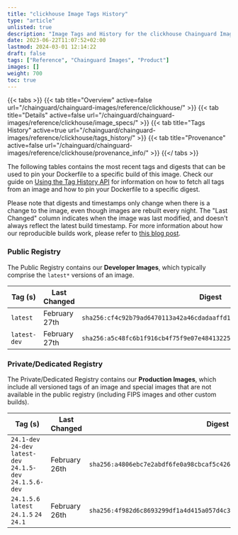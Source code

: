 ```yaml
---
title: "clickhouse Image Tags History"
type: "article"
unlisted: true
description: "Image Tags and History for the clickhouse Chainguard Image"
date: 2023-06-22T11:07:52+02:00
lastmod: 2024-03-01 12:14:22
draft: false
tags: ["Reference", "Chainguard Images", "Product"]
images: []
weight: 700
toc: true
---
```


{{< tabs >}}
{{< tab title="Overview" active=false url="/chainguard/chainguard-images/reference/clickhouse/" >}}
{{< tab title="Details" active=false url="/chainguard/chainguard-images/reference/clickhouse/image_specs/" >}}
{{< tab title="Tags History" active=true url="/chainguard/chainguard-images/reference/clickhouse/tags_history/" >}}
{{< tab title="Provenance" active=false url="/chainguard/chainguard-images/reference/clickhouse/provenance_info/" >}}
{{</ tabs >}}

The following tables contains the most recent tags and digests that can be used to pin your Dockerfile to a specific build of this image. Check our guide on [Using the Tag History API](/chainguard/chainguard-images/using-the-tag-history-api/) for information on how to fetch all tags from an image and how to pin your Dockerfile to a specific digest.

Please note that digests and timestamps only change when there is a change to the image, even though images are rebuilt every night. The "Last Changed" column indicates when the image was last modified, and doesn't always reflect the latest build timestamp. For more information about how our reproducible builds work, please refer to [this blog post](https://www.chainguard.dev/unchained/reproducing-chainguards-reproducible-image-builds).

### Public Registry
The Public Registry contains our **Developer Images**, which typically comprise the `latest*` versions of an image.

| Tag (s)       | Last Changed  | Digest                                                                    |
|---------------|---------------|---------------------------------------------------------------------------|
|  `latest`     | February 27th | `sha256:cf4c92b79ad6470113a42a46cdadaaffd148b6be1b001e06c29a96419b13a6b7` |
|  `latest-dev` | February 27th | `sha256:a5c48fc6b1f916cb4f75f9e07e48413225de3516804d500c018840957ff1b9d5` |


### Private/Dedicated Registry
The Private/Dedicated Registry contains our **Production Images**, which include all versioned tags of an image and special images that are not available in the public registry (including FIPS images and other custom builds).

| Tag (s)                                                       | Last Changed  | Digest                                                                    |
|---------------------------------------------------------------|---------------|---------------------------------------------------------------------------|
|  `24.1-dev` `24-dev` `latest-dev` `24.1.5-dev` `24.1.5.6-dev` | February 26th | `sha256:a4806ebc7e2abdf6fe0a98cbcaf5c42609965ee7c1e3171a87a7dc48b7a8e9e6` |
|  `24.1.5.6` `latest` `24.1.5` `24` `24.1`                     | February 26th | `sha256:4f982d6c8693299df1a4d415a057d4c384712c517252599aac8109d414583088` |

